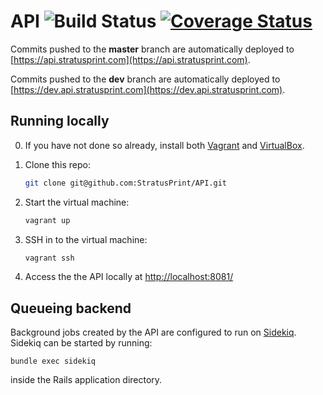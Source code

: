 # API ![Build Status](https://travis-ci.org/StratusPrint/API.svg?branch=dev) [![Coverage Status](https://coveralls.io/repos/github/StratusPrint/API/badge.svg?branch=dev)](https://coveralls.io/github/StratusPrint/API?branch=dev)

Commits pushed to the <b>master</b> branch are automatically deployed to [https://api.stratusprint.com](https://api.stratusprint.com).

Commits pushed to the <b>dev</b> branch are automatically deployed to [https://dev.api.stratusprint.com](https://dev.api.stratusprint.com).

Running locally
---------------
0. If you have not done so already, install both [Vagrant](http://www.vagrantup.com) and [VirtualBox](http://www.virtualbox.org).

1. Clone this repo:
	```sh
	git clone git@github.com:StratusPrint/API.git
	```

2. Start the virtual machine:
	```sh
	vagrant up
	```

3. SSH in to the virtual machine:
	```sh
	vagrant ssh
	```

4. Access the the API locally at [http://localhost:8081/](http://localhost:8081/)   

Queueing backend
---------------
Background jobs created by the API are configured to run on [Sidekiq](http://sidekiq.org/). Sidekiq can be started by running:
```
bundle exec sidekiq
```
inside the Rails application directory.
